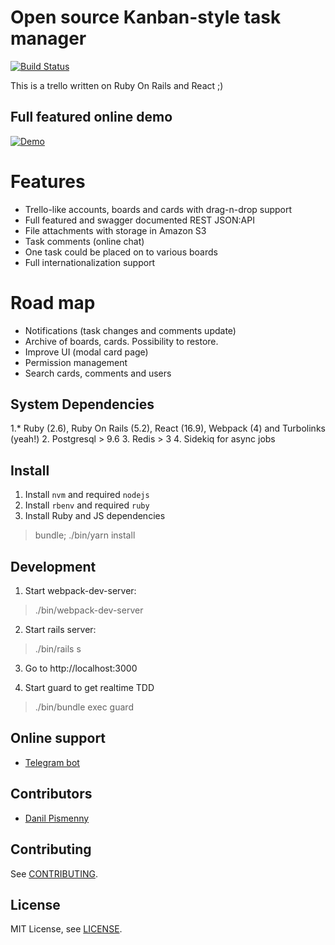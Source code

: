 # Open source Kanban-style task manager

[![Build Status](https://travis-ci.org/BrandyMint/tasky.svg?branch=master)](https://travis-ci.org/BrandyMint/tasky)

This is a trello written on Ruby On Rails and React ;)

## Full featured online demo

[![Demo](https://tasky.online/demo.png)](https://tasky.online)

# Features

* Trello-like accounts, boards and cards with drag-n-drop support
* Full featured and swagger documented REST JSON:API
* File attachments with storage in Amazon S3
* Task comments (online chat)
* One task could be placed on to various boards
* Full internationalization support

# Road map

* Notifications (task changes and comments update)
* Archive of boards, cards. Possibility to restore.
* Improve UI (modal card page)
* Permission management
* Search cards, comments and users

## System Dependencies

1.* Ruby (2.6), Ruby On Rails (5.2), React (16.9), Webpack (4) and Turbolinks (yeah!)
2. Postgresql > 9.6
3. Redis > 3
4. Sidekiq for async jobs

## Install

1. Install `nvm` and required `nodejs`
2. Install `rbenv` and required `ruby`
3. Install Ruby and JS dependencies

> bundle; ./bin/yarn install

## Development

1. Start webpack-dev-server:

> ./bin/webpack-dev-server

2. Start rails server:

> ./bin/rails s

3. Go to http://localhost:3000

4. Start guard to get realtime TDD

> ./bin/bundle exec guard

## Online support

* [Telegram bot](http://t.me/tasky_chaport_bot)

## Contributors

* [Danil Pismenny](https://github.com/dapi)

## Contributing

See [CONTRIBUTING](CONTRIBUTING.md).

## License

MIT License, see [LICENSE](LICENSE).
